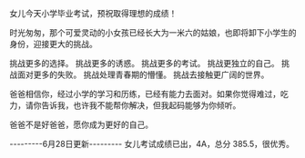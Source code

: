 女儿今天小学毕业考试，预祝取得理想的成绩！

时光匆匆，那个可爱灵动的小女孩已经长大为一米六的姑娘，也即将卸下小学生的身份，迎接更大的挑战。

挑战更多的选择。
挑战更多的诱惑。
挑战更多的考试。
挑战更独立的自己。
挑战面对更多的失败。
挑战处理青春期的懵懂。
挑战去接触更广阔的世界。

爸爸相信你，经过小学的学习和历练，已经有能力去面对。如果你觉得难过，吃力，请你告诉我，也许我不能帮你解决，但我起码能够为你倾听。

爸爸不是好爸爸，愿你成为更好的自己。

---------6月28日更新---------
女儿考试成绩已出，4A，总分 385.5，很优秀。